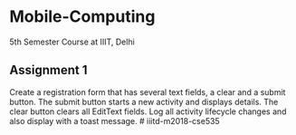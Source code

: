 # Mobile-Computing
5th Semester Course at IIIT, Delhi
## Assignment 1 
Create a registration form that has several text fields, a clear and a submit button. The submit button starts a new activity and displays details. The clear button clears all EditText fields. Log all activity lifecycle changes and also display with a toast message.  # iiitd-m2018-cse535

